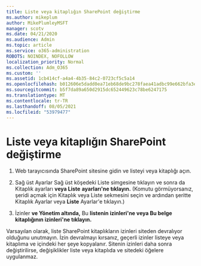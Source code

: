 ```yaml
---
title: Liste veya kitaplığın SharePoint değiştirme
ms.author: mikeplum
author: MikePlumleyMSFT
manager: scotv
ms.date: 04/21/2020
ms.audience: Admin
ms.topic: article
ms.service: o365-administration
ROBOTS: NOINDEX, NOFOLLOW
localization_priority: Normal
ms.collection: Adm_O365
ms.custom: ''
ms.assetid: 1cb414cf-a4a4-4b35-84c2-0723cf5c5a14
ms.openlocfilehash: b012606e5dadd0ea71eb68de9bc278faea41adbc99e662bfa3eea6653548c1a8
ms.sourcegitcommit: b5f7da89a650d2915dc652449623c78be6247175
ms.translationtype: MT
ms.contentlocale: tr-TR
ms.lasthandoff: 08/05/2021
ms.locfileid: "53979477"
---
```

# <a name="change-permissions-for-a-sharepoint-list-or-library"></a>Liste veya kitaplığın SharePoint değiştirme

1. Web tarayıcısında SharePoint sitesine gidin ve listeyi veya kitaplığı açın.
    
2. Sağ üst Ayarlar Sağ üst köşedeki Liste simgesine tıklayın ve sonra da Kitaplık ayarları **veya Liste** **ayarları'ne tıklayın.** (Komutu görmüyorsanız, şeridi açmak için  Kitaplık  veya Liste sekmesini seçin ve ardından şeritte Kitaplık Ayarlar veya **Liste** Ayarlar'e  tıklayın.) 
    
3. İzinler **ve Yönetim altında,** Bu **listenin izinleri'ne veya Bu belge** **kitaplığının izinleri'ne tıklayın.**
    
Varsayılan olarak, liste SharePoint kitaplıkların izinleri siteden devralıyor olduğunu unutmayın. İzin devralmayı kırsanız, geçerli izinler listeye veya kitaplıma ve içindeki her şeye kopyalanır. Sitenin izinleri daha sonra değiştirilirse, değişiklikler liste veya kitaplıda ve sitedeki öğelere uygulanmaz.
  

